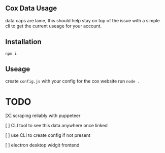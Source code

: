 ## Cox Data Usage
data caps are lame, this should help stay on top of the issue with a simple cli to get the current useage for your account.

## Installation
```npm i```

## Useage
create ```config.js``` with your config for the cox website
run ```node .```

# TODO
 [X] scraping reliably with puppeteer

 [ ] CLI tool to see this data anywhere once linked

 [ ] use CLI to create config if not present

 [ ] electron desktop widgit frontend
